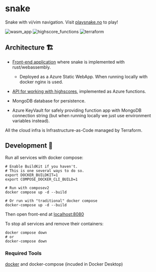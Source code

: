 # snake

Snake with vi/vim navigation.
Visit [playsnake.no](https://www.playsnake.no) to play!

![wasm_app](https://github.com/christianfosli/visnake-wasm/workflows/wasm_app/badge.svg)
![highscore_functions](https://github.com/christianfosli/visnake-wasm/workflows/highscore_functions/badge.svg)
![terraform](https://github.com/christianfosli/snake/actions/workflows/terraform.yml/badge.svg)

## Architecture 🏗

* [Front-end application](https://www.playsnake.no) where snake is implemented with rust/webassembly.

  * Deployed as a Azure Static WebApp. When running locally with docker nginx is used.

* [API for working with highscores](https://highscores.playsnake.no), implemented as Azure functions.

* MongoDB database for persistence.

* Azure KeyVault for safely providing function app with MongoDB connection string
  (but when running locally we just use environment variables instead).

All the cloud infra is Infrastructure-as-Code managed by Terraform.

## Development 🐳

Run all services with docker compose:

```console
# Enable BuildKit if you haven't.
# This is one several ways to do so.
export DOCKER_BUILDKIT=1
export COMPOSE_DOCKER_CLI_BUILD=1

# Run with composev2
docker compose up -d --build

# Or run with "traditional" docker compose
docker-compose up -d --build
```

Then open front-end at [localhost:8080](http://localhost:8080)

To stop all services and remove their containers:

```console
docker compose down
# or
docker-compose down
```

### Required Tools

[docker](https://www.docker.com/) and docker-compose (incuded in Docker Desktop)
